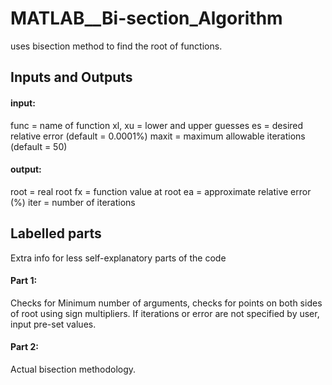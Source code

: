MATLAB__Bi-section_Algorithm
===================
uses bisection method to find the root of functions.
## Inputs and Outputs
#### input:
func = name of function 
xl, xu = lower and upper guesses
es = desired relative error (default = 0.0001%)
maxit = maximum allowable iterations (default = 50)
#### output:
root = real root
fx = function value at root
ea = approximate relative error (%)
iter = number of iterations

## Labelled parts
Extra info for less self-explanatory parts of the code
#### Part 1: 
Checks for Minimum number of arguments, checks for points on both sides of
root using sign multipliers. If iterations or error are not specified by
user, input pre-set values.

#### Part 2: 
Actual bisection methodology.
